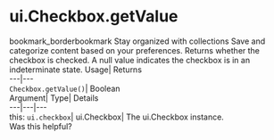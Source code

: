  
#  ui.Checkbox.getValue 
bookmark_borderbookmark Stay organized with collections  Save and categorize content based on your preferences.
Returns whether the checkbox is checked. A null value indicates the checkbox is in an indeterminate state. 
Usage| Returns  
---|---  
`Checkbox.getValue()`| Boolean  
Argument| Type| Details  
---|---|---  
this: `ui.checkbox`| ui.Checkbox| The ui.Checkbox instance.  
Was this helpful?
